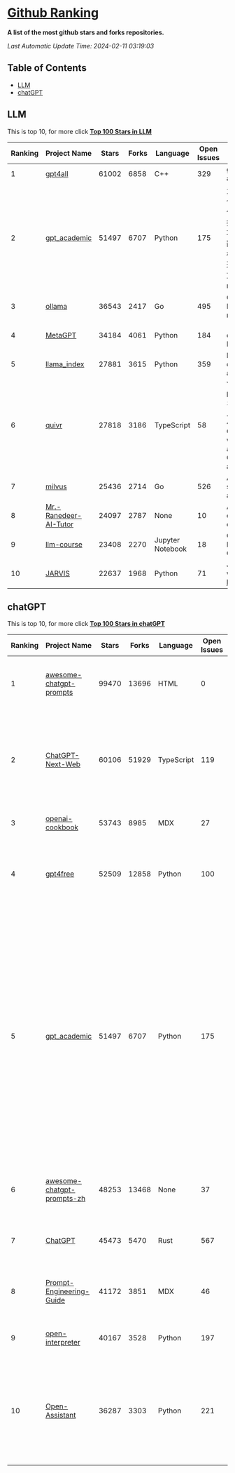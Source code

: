 [Github Ranking](./README.md)
==========

**A list of the most github stars and forks repositories.**

*Last Automatic Update Time: 2024-02-11 03:19:03*

## Table of Contents
 * [LLM](#LLM)
 * [chatGPT](#chatGPT)

## LLM

This is top 10, for more click **[Top 100 Stars in LLM](Top100/LLM.md)**

| Ranking | Project Name | Stars | Forks | Language | Open Issues | Description | Last Commit |
| ------- | ------------ | ----- | ----- | -------- | ----------- | ----------- | ----------- |
| 1 | [gpt4all](https://github.com/nomic-ai/gpt4all) | 61002 | 6858 | C++ | 329 | gpt4all: run open-source LLMs anywhere | 2024-02-10T03:00:47Z |
| 2 | [gpt_academic](https://github.com/binary-husky/gpt_academic) | 51497 | 6707 | Python | 175 | 为GPT/GLM等LLM大语言模型提供实用化交互接口，特别优化论文阅读/润色/写作体验，模块化设计，支持自定义快捷按钮&函数插件，支持Python和C++等项目剖析&自译解功能，PDF/LaTex论文翻译&总结功能，支持并行问询多种LLM模型，支持chatglm3等本地模型。接入通义千问, deepseekcoder, 讯飞星火, 文心一言, llama2, rwkv, claude2, moss等。 | 2024-02-09T08:21:56Z |
| 3 | [ollama](https://github.com/ollama/ollama) | 36543 | 2417 | Go | 495 | Get up and running with Llama 2, Mistral, and other large language models locally. | 2024-02-10T14:01:33Z |
| 4 | [MetaGPT](https://github.com/geekan/MetaGPT) | 34184 | 4061 | Python | 184 | 🌟 The Multi-Agent Framework: Given one line Requirement, return PRD, Design, Tasks, Repo | 2024-02-09T09:00:26Z |
| 5 | [llama_index](https://github.com/run-llama/llama_index) | 27881 | 3615 | Python | 359 | LlamaIndex (formerly GPT Index) is a data framework for your LLM applications | 2024-02-11T02:59:00Z |
| 6 | [quivr](https://github.com/QuivrHQ/quivr) | 27818 | 3186 | TypeScript | 58 | Your GenAI Second Brain 🧠  A personal productivity assistant (RAG) ⚡️🤖 Chat with your docs (PDF, CSV, ...)  & apps using Langchain, GPT 3.5 / 4 turbo, Private, Anthropic, VertexAI, Ollama, LLMs, that you can share with users !  Local & Private alternative to OpenAI GPTs & ChatGPT powered by retrieval-augmented generation. | 2024-02-11T00:48:22Z |
| 7 | [milvus](https://github.com/milvus-io/milvus) | 25436 | 2714 | Go | 526 | A cloud-native vector database, storage for next generation AI applications | 2024-02-09T04:51:09Z |
| 8 | [Mr.-Ranedeer-AI-Tutor](https://github.com/JushBJJ/Mr.-Ranedeer-AI-Tutor) | 24097 | 2787 | None | 10 | A GPT-4 AI Tutor Prompt for customizable personalized learning experiences. | 2023-11-18T21:18:14Z |
| 9 | [llm-course](https://github.com/mlabonne/llm-course) | 23408 | 2270 | Jupyter Notebook | 18 | Course to get into Large Language Models (LLMs) with roadmaps and Colab notebooks. | 2024-02-05T22:35:21Z |
| 10 | [JARVIS](https://github.com/microsoft/JARVIS) | 22637 | 1968 | Python | 71 | JARVIS, a system to connect LLMs with ML community. Paper: https://arxiv.org/pdf/2303.17580.pdf | 2024-01-15T03:26:37Z |


## chatGPT

This is top 10, for more click **[Top 100 Stars in chatGPT](Top100/chatGPT.md)**

| Ranking | Project Name | Stars | Forks | Language | Open Issues | Description | Last Commit |
| ------- | ------------ | ----- | ----- | -------- | ----------- | ----------- | ----------- |
| 1 | [awesome-chatgpt-prompts](https://github.com/f/awesome-chatgpt-prompts) | 99470 | 13696 | HTML | 0 | This repo includes ChatGPT prompt curation to use ChatGPT better. | 2024-02-09T02:04:13Z |
| 2 | [ChatGPT-Next-Web](https://github.com/ChatGPTNextWeb/ChatGPT-Next-Web) | 60106 | 51929 | TypeScript | 119 | A cross-platform ChatGPT/Gemini UI (Web / PWA / Linux / Win / MacOS). 一键拥有你自己的跨平台 ChatGPT/Gemini 应用。 | 2024-02-10T06:59:46Z |
| 3 | [openai-cookbook](https://github.com/openai/openai-cookbook) | 53743 | 8985 | MDX | 27 | Examples and guides for using the OpenAI API | 2024-02-08T17:48:40Z |
| 4 | [gpt4free](https://github.com/xtekky/gpt4free) | 52509 | 12858 | Python | 100 | The official gpt4free repository \| various collection of powerful language models | 2024-02-11T02:33:05Z |
| 5 | [gpt_academic](https://github.com/binary-husky/gpt_academic) | 51497 | 6707 | Python | 175 | 为GPT/GLM等LLM大语言模型提供实用化交互接口，特别优化论文阅读/润色/写作体验，模块化设计，支持自定义快捷按钮&函数插件，支持Python和C++等项目剖析&自译解功能，PDF/LaTex论文翻译&总结功能，支持并行问询多种LLM模型，支持chatglm3等本地模型。接入通义千问, deepseekcoder, 讯飞星火, 文心一言, llama2, rwkv, claude2, moss等。 | 2024-02-09T08:21:56Z |
| 6 | [awesome-chatgpt-prompts-zh](https://github.com/PlexPt/awesome-chatgpt-prompts-zh) | 48253 | 13468 | None | 37 | ChatGPT 中文调教指南。各种场景使用指南。学习怎么让它听你的话。 | 2024-01-28T18:24:20Z |
| 7 | [ChatGPT](https://github.com/lencx/ChatGPT) | 45473 | 5470 | Rust | 567 | 🔮 ChatGPT Desktop Application (Mac, Windows and Linux) | 2024-01-29T10:34:14Z |
| 8 | [Prompt-Engineering-Guide](https://github.com/dair-ai/Prompt-Engineering-Guide) | 41172 | 3851 | MDX | 46 | 🐙 Guides, papers, lecture, notebooks and resources for prompt engineering | 2024-02-11T01:39:46Z |
| 9 | [open-interpreter](https://github.com/KillianLucas/open-interpreter) | 40167 | 3528 | Python | 197 | A natural language interface for computers | 2024-02-11T02:11:39Z |
| 10 | [Open-Assistant](https://github.com/LAION-AI/Open-Assistant) | 36287 | 3303 | Python | 221 | OpenAssistant is a chat-based assistant that understands tasks, can interact with third-party systems, and retrieve information dynamically to do so. | 2024-01-25T15:38:10Z |

